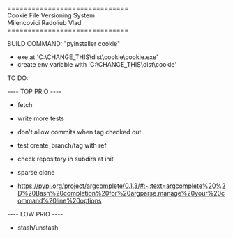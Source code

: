 ==============================</br>
Cookie File Versioning System</br>
  Milencovici Radoliub Vlad</br>
==============================</br>

BUILD COMMAND: "pyinstaller cookie"
  - exe at 'C:\CHANGE_THIS\dist\cookie\cookie.exe'
  - create env variable with 'C:\CHANGE_THIS\dist\cookie'

TO DO:

---- TOP PRIO ----

- fetch

- write more tests

- don't allow commits when tag checked out

- test create_branch/tag with ref

- check repository in subdirs at init

- sparse clone 

- https://pypi.org/project/argcomplete/0.1.3/#:~:text=argcomplete%20%2D%20Bash%20completion%20for%20argparse,manage%20your%20command%20line%20options

---- LOW PRIO ----

- stash/unstash